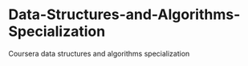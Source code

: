 # Data-Structures-and-Algorithms-Specialization
Coursera data structures and algorithms specialization
